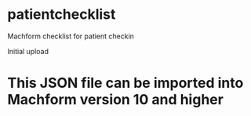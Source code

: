 # patientchecklist
Machform checklist for patient checkin

Initial upload
# This JSON file can be imported into Machform version 10 and higher
